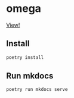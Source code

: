 # omega

[View!](https://pages.github.com/FrankSchumann/omega/)

## Install

```cmd
poetry install
```

## Run mkdocs

```cmd
poetry run mkdocs serve
```
